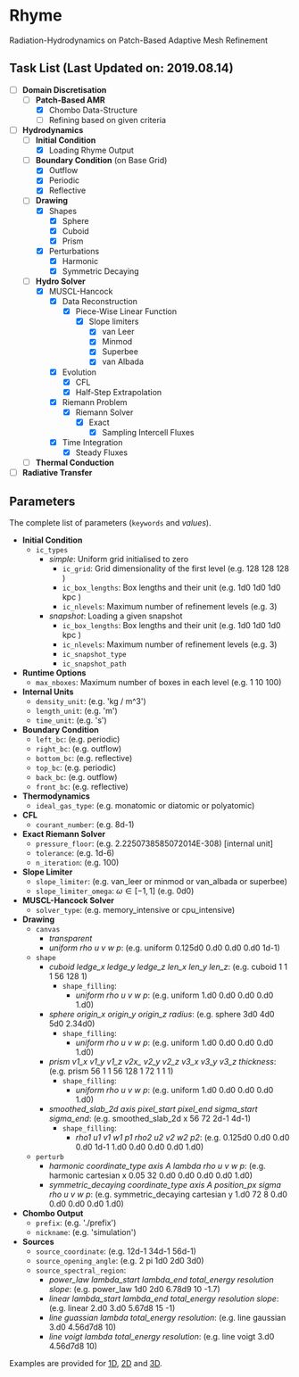 # Rhyme
Radiation-Hydrodynamics on Patch-Based Adaptive Mesh Refinement

## Task List (Last Updated on: 2019.08.14)

- [ ] **Domain Discretisation**
  - [ ] **Patch-Based AMR**
    - [x] Chombo Data-Structure
    - [ ] Refining based on given criteria
- [ ] **Hydrodynamics**
  - [ ] **Initial Condition**
    - [x] Loading Rhyme Output
  - [ ] **Boundary Condition** (on Base Grid)
    - [x] Outflow
    - [x] Periodic
    - [x] Reflective
  - [ ] **Drawing**
    - [x] Shapes
      - [x] Sphere
      - [x] Cuboid
      - [x] Prism
    - [x] Perturbations
      - [x] Harmonic
      - [x] Symmetric Decaying
  - [ ] **Hydro Solver**
    - [x] MUSCL-Hancock
      - [x] Data Reconstruction
        - [x] Piece-Wise Linear Function
          - [x] Slope limiters
            - [x] van Leer
            - [x] Minmod
            - [x] Superbee
            - [x] van Albada
      - [x] Evolution
        - [x] CFL
        - [x] Half-Step Extrapolation
      - [x] Riemann Problem
        - [x] Riemann Solver
          - [x] Exact
            - [x] Sampling Intercell Fluxes
      - [x] Time Integration
        - [x] Steady Fluxes
  - [ ] **Thermal Conduction**
- [ ] **Radiative Transfer**

## Parameters

The complete list of parameters (`keywords` and *values*).

- **Initial Condition**
  - `ic_types`
    - *simple*: Uniform grid initialised to zero
      - `ic_grid`: Grid dimensionality of the first level (e.g. 128 128 128 )
      - `ic_box_lengths`: Box lengths and their unit (e.g. 1d0 1d0 1d0 kpc )
      - `ic_nlevels`: Maximum number of refinement levels (e.g. 3)
    - *snapshot*: Loading a given snapshot
      - `ic_box_lengths`: Box lengths and their unit (e.g. 1d0 1d0 1d0 kpc )
      - `ic_nlevels`: Maximum number of refinement levels (e.g. 3)
      - `ic_snapshot_type`
      - `ic_snapshot_path`
- **Runtime Options**
  - `max_nboxes`: Maximum number of boxes in each level (e.g. 1 10 100)
- **Internal Units**
  - `density_unit`: (e.g. 'kg / m^3')
  - `length_unit`: (e.g. 'm')
  - `time_unit`: (e.g. 's')
- **Boundary Condition**
  - `left_bc`: (e.g. periodic)
  - `right_bc`: (e.g. outflow)
  - `bottom_bc`: (e.g. reflective)
  - `top_bc`: (e.g. periodic)
  - `back_bc`: (e.g. outflow)
  - `front_bc`: (e.g. reflective)
- **Thermodynamics**
  - `ideal_gas_type`: (e.g. monatomic or diatomic or polyatomic)
- **CFL**
  - `courant_number`: (e.g. 8d-1)
- **Exact Riemann Solver**
  - `pressure_floor`: (e.g. 2.2250738585072014E-308) [internal unit]
  - `tolerance`: (e.g. 1d-6)
  - `n_iteration`: (e.g. 100)
- **Slope Limiter**
  - `slope_limiter`: (e.g. van_leer or minmod or van_albada or superbee)
  - `slope_limiter_omega`: $`\omega \in [-1, 1]`$ (e.g. 0d0)
- **MUSCL-Hancock Solver**
  - `solver_type`: (e.g. memory_intensive or cpu_intensive)
- **Drawing**
  - `canvas`
    - *transparent*
    - *uniform rho u v w p*: (e.g. uniform  0.125d0 0.d0 0.d0 0.d0 1d-1)
  - `shape`
    - *cuboid ledge_x ledge_y ledge_z len_x len_y len_z*: (e.g. cuboid 1 1 1  56 128 1)
      - `shape_filling`:
        - *uniform rho u v w p*: (e.g. uniform  1.d0 0.d0 0.d0 0.d0 1.d0)
    - *sphere origin_x origin_y origin_z radius*: (e.g. sphere  3d0 4d0 5d0 2.34d0)
      - `shape_filling`:
        - *uniform rho u v w p*: (e.g. uniform  1.d0 0.d0 0.d0 0.d0 1.d0)
    - *prism v1_x v1_y v1_z v2x_ v2_y v2_z v3_x v3_y v3_z thickness*: (e.g. prism  56 1 1  56 128 1  72 1 1  1)
      - `shape_filling`:
        - *uniform rho u v w p*: (e.g. uniform  1.d0 0.d0 0.d0 0.d0 1.d0)
    - *smoothed_slab_2d axis pixel_start pixel_end sigma_start sigma_end*: (e.g. smoothed_slab_2d  x  56 72  2d-1 4d-1)
      - `shape_filling`:
        - *rho1 u1 v1 w1 p1 rho2 u2 v2 w2 p2*: (e.g. 0.125d0 0.d0 0.d0 0.d0 1d-1 1.d0 0.d0 0.d0 0.d0 1.d0)
  - `perturb`
    - *harmonic coordinate_type axis A lambda rho u v w p*: (e.g. harmonic cartesian x 0.05 32 0.d0 0.d0 0.d0 0.d0 1.d0)
    - *symmetric_decaying coordinate_type axis A position_px sigma rho u v w p*: (e.g. symmetric_decaying cartesian y 1.d0 72 8 0.d0 0.d0 0.d0 0.d0 1.d0)
- **Chombo Output**
  - `prefix`: (e.g. './prefix')
  - `nickname`: (e.g. 'simulation')
- **Sources**
  - `source_coordinate`: (e.g. 12d-1 34d-1 56d-1)
  - `source_opening_angle`: (e.g. 2 pi 1d0 2d0 3d0)
  - `source_spectral_region`:
    - *power_law lambda_start lambda_end total_energy resolution slope*: (e.g. power_law 1d0 2d0 6.78d9 10 -1.7)
    - *linear lambda_start lambda_end total_energy resolution slope*: (e.g. linear 2.d0 3.d0 5.67d8 15 -1)
    - *line guassian lambda total_energy resolution*: (e.g. line gaussian 3.d0 4.56d7d8 10)
    - *line voigt lambda total_energy resolution*: (e.g. line voigt 3.d0 4.56d7d8 10)


Examples are provided for [1D](parameters_1d.conf.example),
[2D](parameters_2d.conf.example) and [3D](parameters_3d.conf.example).
